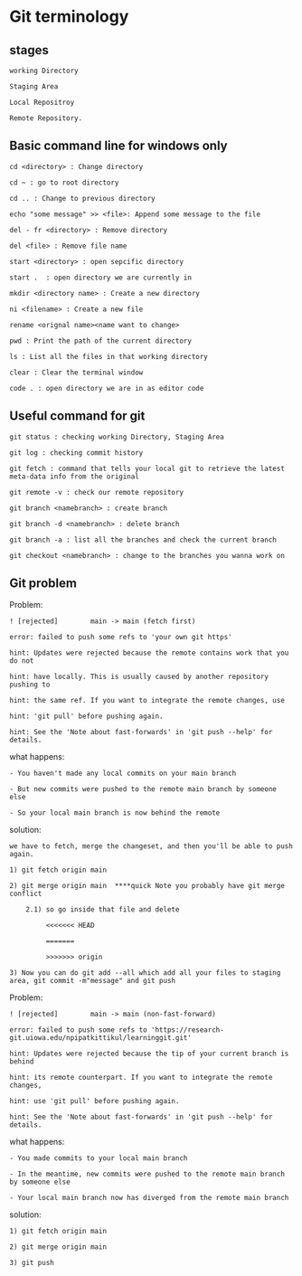 # Git terminology
## stages
    
    working Directory
    
    Staging Area
    
    Local Repositroy
    
    Remote Repository.
## Basic command line for windows only
    cd <directory> : Change directory
    
    cd ~ : go to root directory
    
    cd .. : Change to previous directory

    echo "some message" >> <file>: Append some message to the file 

    del - fr <directory> : Remove directory
    
    del <file> : Remove file name
    
    start <directory> : open sepcific directory
    
    start .	 : open directory we are currently in
    
    mkdir <directory name> : Create a new directory
    
    ni <filename> : Create a new file

    rename <orignal name><name want to change>
    
    pwd : Print the path of the current directory

    ls : List all the files in that working directory

    clear : Clear the terminal window

    code . : open directory we are in as editor code
## Useful command for git
    git status : checking working Directory, Staging Area
    
    git log : checking commit history

    git fetch : command that tells your local git to retrieve the latest meta-data info from the original

    git remote -v : check our remote repository

    git branch <namebranch> : create branch
    
    git branch -d <namebranch> : delete branch

    git branch -a : list all the branches and check the current branch

    git checkout <namebranch> : change to the branches you wanna work on
## Git problem
Problem:

    ! [rejected]        main -> main (fetch first)
   
    error: failed to push some refs to 'your own git https'
   
    hint: Updates were rejected because the remote contains work that you do not
   
    hint: have locally. This is usually caused by another repository pushing to
   
    hint: the same ref. If you want to integrate the remote changes, use
   
    hint: 'git pull' before pushing again.
    
    hint: See the 'Note about fast-forwards' in 'git push --help' for details.
what happens:

    - You haven't made any local commits on your main branch
    
    - But new commits were pushed to the remote main branch by someone else
    
    - So your local main branch is now behind the remote 
solution: 

    we have to fetch, merge the changeset, and then you'll be able to push again.

    1) git fetch origin main

    2) git merge origin main  ****quick Note you probably have git merge conflict  
        
        2.1) so go inside that file and delete

             <<<<<<< HEAD

             =======
             
             >>>>>>> origin

    3) Now you can do git add --all which add all your files to staging area, git commit -m"message" and git push
Problem:
    
    ! [rejected]        main -> main (non-fast-forward)
    
    error: failed to push some refs to 'https://research-git.uiowa.edu/npipatkittikul/learninggit.git'
    
    hint: Updates were rejected because the tip of your current branch is behind
    
    hint: its remote counterpart. If you want to integrate the remote changes,
    
    hint: use 'git pull' before pushing again.
    
    hint: See the 'Note about fast-forwards' in 'git push --help' for details.
what happens:

    - You made commits to your local main branch
    
    - In the meantime, new commits were pushed to the remote main branch by someone else
    
    - Your local main branch now has diverged from the remote main branch
solution:

    1) git fetch origin main

    2) git merge origin main

    3) git push


    
